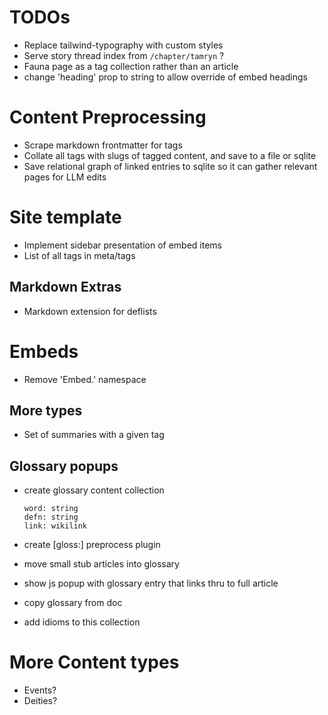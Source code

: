 
# TODOs

- Replace tailwind-typography with custom styles
- Serve story thread index from `/chapter/tamryn` ?
- Fauna page as a tag collection rather than an article
- change 'heading' prop to string to allow override of embed headings

# Content Preprocessing

- Scrape markdown frontmatter for tags
- Collate all tags with slugs of tagged content, and save to a file or sqlite
- Save relational graph of linked entries to sqlite so it can gather relevant pages for LLM edits

# Site template

- Implement sidebar presentation of embed items
- List of all tags in meta/tags

## Markdown Extras

- Markdown extension for deflists

# Embeds

- Remove 'Embed.' namespace

## More types

- Set of summaries with a given tag

## Glossary popups

- create glossary content collection

      word: string
      defn: string
      link: wikilink

- create [gloss:] preprocess plugin
- move small stub articles into glossary
- show js popup with glossary entry that links thru to full article
- copy glossary from doc
- add idioms to this collection

# More Content types

- Events?
- Deities?
